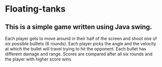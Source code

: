 # Floating-tanks
## This is a simple game written using Java swing.
Each player gets to move around in their half of the screen and shoot one of six possible bulllets (6 rounds).
Each player picks the angle and the velocity at which the bullet will travel trying to hit the opponent.
Each bullet has different damage and range.
Scores are compared after all six rounds and the player with higher score wins
